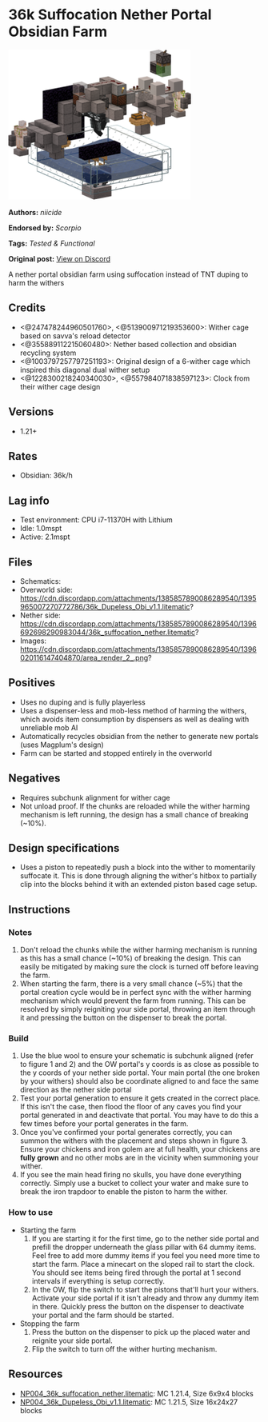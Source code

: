 # 36k Suffocation Nether Portal Obsidian Farm
<img alt="area_render_2_.png" src="images/area_render_2_.png?raw=1" height="300px">

**Authors:** *niicide*

**Endorsed by:** *Scorpio*

**Tags:** *Tested & Functional*

**Original post:** [View on Discord](https://discord.com/channels/913065809096638494/1396705975595040869)

A nether portal obsidian farm using suffocation instead of TNT duping to harm the withers
## Credits
- <@247478244960501760>, <@513900971219353600>: Wither cage based on savva's reload detector
- <@355889112215060480>: Nether based collection and obsidian recycling system
- <@1003797257797251193>: Original design of a 6-wither cage which inspired this diagonal dual wither setup
- <@1228300218240340030>, <@557984071838597123>: Clock from their wither cage design
## Versions
- 1.21+
## Rates
- Obsidian: 36k/h
## Lag info
- Test environment: CPU i7-11370H with Lithium
- Idle: 1.0mspt
- Active: 2.1mspt
## Files
- Schematics:
- Overworld side: https://cdn.discordapp.com/attachments/1385857890086289540/1395965007270772786/36k_Dupeless_Obi_v1.1.litematic?
- Nether side: https://cdn.discordapp.com/attachments/1385857890086289540/1396692698290983044/36k_suffocation_nether.litematic?
- Images: https://cdn.discordapp.com/attachments/1385857890086289540/1396020116147404870/area_render_2_.png?
## Positives
- Uses no duping and is fully playerless
- Uses a dispenser-less and mob-less method of harming the withers, which avoids item consumption by dispensers as well as dealing with unreliable mob AI
- Automatically recycles obsidian from the nether to generate new portals (uses Magplum's design)
- Farm can be started and stopped entirely in the overworld
## Negatives
- Requires subchunk alignment for wither cage
- Not unload proof. If the chunks are reloaded while the wither harming mechanism is left running, the design has a small chance of breaking (~10%).
## Design specifications
- Uses a piston to repeatedly push a block into the wither to momentarily suffocate it. This is done through aligning the wither's hitbox to partially clip into the blocks behind it with an extended piston based cage setup.
## Instructions
### Notes
1. Don't reload the chunks while the wither harming mechanism is running as this has a small chance (~10%) of breaking the design. This can easily be mitigated by making sure the clock is turned off before leaving the farm.
2. When starting the farm, there is a very small chance (~5%) that the portal creation cycle would be in perfect sync with the wither harming mechanism which would prevent the farm from running. This can be resolved by simply reigniting your side portal, throwing an item through it and pressing the button on the dispenser to break the portal.
### Build
1. Use the blue wool to ensure your schematic is subchunk aligned (refer to figure 1 and 2) and the OW portal's y coords is as close as possible to the y coords of your nether side portal. Your main portal (the one broken by your withers) should also be coordinate aligned to and face the same direction as the nether side portal
2. Test your portal generation to ensure it gets created in the correct place. If this isn't the case, then flood the floor of any caves you find your portal generated in and deactivate that portal. You may have to do this a few times before your portal generates in the farm.
3. Once you've confirmed your portal generates correctly, you can summon the withers with the placement and steps shown in figure 3. Ensure your chickens and iron golem are at full health, your chickens are **fully grown** and no other mobs are in the vicinity when summoning your wither.
4. If you see the main head firing no skulls, you have done everything correctly. Simply use a bucket to collect your water and make sure to break the iron trapdoor to enable the piston to harm the wither.
### How to use
- Starting the farm
  1. If you are starting it for the first time, go to the nether side portal and prefill the dropper underneath the glass pillar with 64 dummy items. Feel free to add more dummy items if you feel you need more time to start the farm. Place a minecart on the sloped rail to start the clock. You should see items being fired through the portal at 1 second intervals if everything is setup correctly.
  2. In the OW, flip the switch to start the pistons that'll hurt your withers. Activate your side portal if it isn't already and throw any dummy item in there. Quickly press the button on the dispenser to deactivate your portal and the farm should be started.
- Stopping the farm
  1. Press the button on the dispenser to pick up the placed water and reignite your side portal.
  2. Flip the switch to turn off the wither hurting mechanism.

## Resources
- [NP004_36k_suffocation_nether.litematic](attachments/NP004_36k_suffocation_nether.litematic): MC 1.21.4, Size 6x9x4 blocks
- [NP004_36k_Dupeless_Obi_v1.1.litematic](attachments/NP004_36k_Dupeless_Obi_v1.1.litematic): MC 1.21.5, Size 16x24x27 blocks
